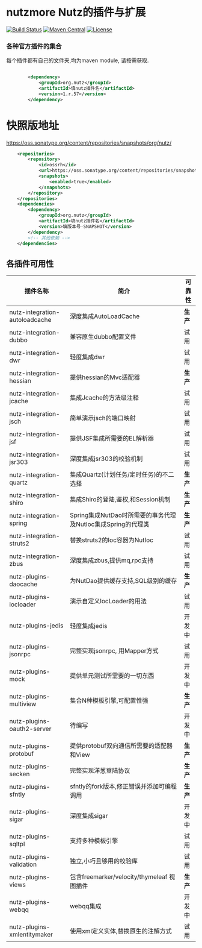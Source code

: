 # nutzmore Nutz的插件与扩展

[![Build Status](https://travis-ci.org/nutzam/nutzmore.png?branch=master)](https://travis-ci.org/nutzam/nutzmore)
[![Maven Central](https://maven-badges.herokuapp.com/maven-central/org.nutz/nutzmore/badge.svg)](https://maven-badges.herokuapp.com/maven-central/org.nutz/nutzmore/)
[![License](https://img.shields.io/badge/license-Apache%202-4EB1BA.svg)](https://www.apache.org/licenses/LICENSE-2.0.html)

### 各种官方插件的集合

每个插件都有自己的文件夹,均为maven module, 请按需获取.

```xml

		<dependency>
			<groupId>org.nutz</groupId>
			<artifactId>填nutz插件名</artifactId>
			<version>1.r.57</version>
		</dependency>
```

# 快照版地址

https://oss.sonatype.org/content/repositories/snapshots/org/nutz/

```xml
	<repositories>
		<repository>
			<id>ossrh</id>
			<url>https://oss.sonatype.org/content/repositories/snapshots</url>
			<snapshots>
				<enabled>true</enabled>
			</snapshots>
		</repository>
	</repositories>
	<dependencies>
		<dependency>
			<groupId>org.nutz</groupId>
			<artifactId>填nutz插件名</artifactId>
			<version>填版本号-SNAPSHOT</version>
		</dependency>
		<!-- 其他依赖 -->
	</dependencies>
```

## 各插件可用性

| 插件名称 | 简介 | 可靠性 |
| ------| ------ | ------ |
|nutz-integration-autoloadcache|深度集成AutoLoadCache|**生产**|
|nutz-integration-dubbo|兼容原生dubbo配置文件|试用|
|nutz-integration-dwr|轻度集成dwr|试用|
|nutz-integration-hessian|提供hessian的Mvc适配器|**生产**|
|nutz-integration-jcache|集成Jcache的方法级注释|试用|
|nutz-integration-jsch|简单演示jsch的端口映射|试用|
|nutz-integration-jsf|提供JSF集成所需要的EL解析器|试用|
|nutz-integration-jsr303|深度集成jsr303的校验机制|试用|
|nutz-integration-quartz|集成Quartz(计划任务/定时任务)的不二选择|**生产**|
|nutz-integration-shiro|集成Shiro的登陆,鉴权,和Session机制|**生产**|
|nutz-integration-spring|Spring集成NutDao时所需要的事务代理及NutIoc集成Spring的代理类|**生产**|
|nutz-integration-struts2|替换struts2的Ioc容器为NutIoc|试用|
|nutz-integration-zbus|深度集成zbus,提供mq,rpc支持|试用|
|nutz-plugins-daocache|为NutDao提供缓存支持,SQL级别的缓存|**生产**|
|nutz-plugins-iocloader|演示自定义IocLoader的用法|试用|
|nutz-plugins-jedis|轻度集成jedis|开发中|
|nutz-plugins-jsonrpc|完整实现jsonrpc, 用Mapper方式|试用|
|nutz-plugins-mock|提供单元测试所需要的一切东西|开发中|
|nutz-plugins-multiview|集合N种模板引擎,可配置性强|**生产**|
|nutz-plugins-oauth2-server|待编写|开发中|
|nutz-plugins-protobuf|提供protobuf双向通信所需要的适配器和View|**生产**|
|nutz-plugins-secken|完整实现洋葱登陆协议|**生产**|
|nutz-plugins-sfntly|sfntly的fork版本,修正错误并添加可编程调用|**生产**|
|nutz-plugins-sigar|深度集成sigar|开发中|
|nutz-plugins-sqltpl|支持多种模板引擎|试用|
|nutz-plugins-validation|独立,小巧且够用的校验库|试用|
|nutz-plugins-views|包含freemarker/velocity/thymeleaf 视图插件|**生产**|
|nutz-plugins-webqq|webqq集成|开发中|
|nutz-plugins-xmlentitymaker|使用xml定义实体,替换原生的注解方式|试用|
